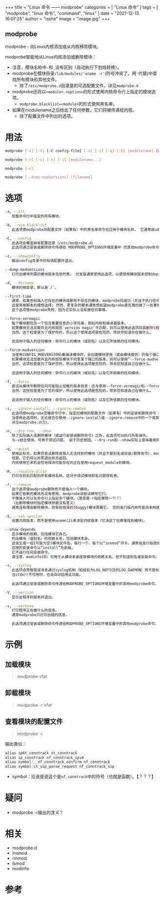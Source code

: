 +++
title = "Linux 命令 —— modprobe"
categories = [ "Linux 命令" ]
tags = [ "modprobe", "linux 命令", "command", "linux" ]
date = "2021-12-13 16:07:25"
author = "isshe"
image = "image.jpg"
+++



modprobe
---

modprobe - 向Linux内核添加或从内核移除模块。

modprobe智能地从Linux内核添加或删除模块：
* 注意，模块名称中`-`和`_`没有区别（自动执行下划线转换）。
* modprobe在模块目录`/lib/modules/'uname -r'`(符号冲突了，用`'`代替)中查找所有模块和其他文件。
    * 除了`/etc/modprobe.d`目录是的可选配置文件。详见`modprobe.d`
* modprobe还将以`<module>.<option>`的形式使用内核命令行上指定的模块选项。
    * `modprobe.blacklist=<module>`的形式使用黑名单。
* 如果在modulename之后给出了任何参数，它们将被传递给内核。
    * 除了配置文件中列出的选项。

# 用法
```bash
modprobe [-v] [-V] [-C config-file] [-n] [-i] [-q] [-b] [modulename] [module parameters...]

modprobe [-r] [-v] [-n] [-i] [modulename...]

modprobe [-c]

modprobe [--dump-modversions] [filename]
```

# 选项
```bash
-a, --all
   加载命令行中指定的所有模块。

-b, --use-blacklist
   此选项使modprobe将配置文件（如果有）中的黑名单命令也应用于模块名称。 它通常由udev(7)使用。

-C, --config
   此选项会覆盖缺省配置目录（/etc/modprobe.d）
   此选项通过安装或删除命令传递给 MODPROBE_OPTIONS环境变量中 的其他modprobe命令。

-c, --showconfig
   输出config目录中的有效配置并退出。

--dump-modversions
   打印出模块所需的模块版本信息列表。 分发版通常使用此选项，以便使用模块版本控制deps(依赖？)打包Linux内核模块。

-d, --dirname
   模块的根目录，默认是`/`。

--first-time
   通常，如果告知插入已存在的模块或删除不存在的模块，modprobe将成功（并且不执行任何操作）。 
   这是简单脚本的理想选择; 然而，更复杂的脚本通常想知道modprobe是否真的做了一些事情：
   这个选项使modprobe失败，因为它实际上没有做任何事情。

--force-vermagic
   每个模块都包含一个包含重要信息的小字符串，例如内核和编译器版本。
   如果模块无法加载并且内核抱怨`version magic`不匹配，则可以使用此选项将其删除(抱怨)。
   当然，这个检查是为了保护你的，所以这个使用选项是危险的，除非你知道你在做什么。
   
   这适用于插入的任何模块：命令行上的模块（或别名）以及它所依赖的任何模块。

--force-modversion
   当使用CONFIG_MODVERSIONS集编译模块时，会创建模块使用（或由模块提供）的每个接口的版本的详细说明。
   如果模块无法加载并且内核抱怨模块不同意某个接口的版本，则可以使用“--force-modversion”来完全删除版本信息。 
   当然，这项检查是为了保护您的，所以使用此选项是危险的，除非您知道自己在做什么。
   
   这适用于插入的任何模块：命令行上的模块（或别名）以及它所依赖的任何模块。

-f, --force
   尝试从模块中删除任何可能阻止加载的版本信息：这与使用--force-vermagic和--force-modversion相同。 
   当然，这些检查是为了您的保护，所以使用此选项是危险的，除非您知道自己在做什么。
   
   这适用于插入的任何模块：命令行上的模块（或别名）以及它所依赖的任何模块。

-i, --ignore-install, --ignore-remove
   此选项使modprobe忽略命令行中，指定的模块的配置文件（如果有）中的安装和删除命令（任何相关模块仍然受配置文件中为它们设置的命令的限制）。 
   当使用此选项时，无论是否仅使用--ignore-install或--ignore-remove中的一个或其他（而不是两个）更具体地进行请求，将忽略安装和删除命令。 
   详见modprobe.d(5)。

-n, --dry-run, --show
   除了实际插入或删除模块（或运行安装或删除命令）之外，此选项可以执行所有操作。 
   与-v结合使用，可用于调试问题。 由于历史原因，--dry-run和--show实际上意味着相同的事情并且可以互换。

-q, --quiet
   使用此标志，如果您尝试删除或插入无法找到的模块（并且不是别名或安装/删除命令），modprobe将不会打印错误消息。
   但是，它仍将以非零退出状态返回。 
   内核使用它来机会性地探测可能存在的正在使用request_module的模块。

-R, --resolve-alias
   打印与别名匹配的所有模块名称。这对于调试模块别名问题很有用。

-r, --remove
   这个选项使modprobe删除而不是插入一个模块。
   如果它依赖的模块也没有使用，modprobe讲尝试移除它们。
   不像插入可以在命令行上指定多个模块。（意思是-r指定移除一个？）
   （在删除模块时指定模块参数没有意义）
   通常没有理由删除模块，但有些错误的(buggy)模块需要它。 您的发行版内核可能尚未构建为支持删除模块。

-S, --set-version
   设置内核版本，而不是使用uname(2)来决定内核版本（它决定了在哪里找到模块）。

--show-depends
   显示模块的依赖，包括模块它自己。
   列出模块（或别名）的依赖关系，包括模块本身。 
   这会生成一组(可能为空)模块文件名，每行一个，每个以“insmod”开头，通常由发行版使用，以确定生成initrd/initramfs映像时要包含哪些模块。 
   应用的安装命令以“install”为前缀。
   它不运行任何安装命令。
   请注意，modinfo(8) 可用于从模块本身提取模块的依赖关系，但不知道别名或安装命令。

-s, --syslog
   此选项会导致错误消息通过syslog机制（如级别为LOG_NOTICE的LOG_DAEMON）而不是标准错误。
   当stderr不可用时，也会自动启用此功能。
   
   此选项通过安装或删除命令传递给MODPROBE_OPTIONS环境变量中的其他modprobe命令。

-V, --version
   显示此程序的版本并退出。

-v, --verbose
   打印程序正在做什么的信息。
   通常modprobe只打印出错的信息。

   此选项通过安装或删除命令传递给MODPROBE_OPTIONS环境变量中的其他modprobe命令。

```
# 示例
## 加载模块
> modprobe vfat

## 卸载模块
> modprobe -r vfat

## 查看模块的配置文件
> modprobe -r

输出类似：
```c
alias ip6t_conntrack xt_conntrack
alias ip_conntrack nf_conntrack_ipv4
alias symbol:__nf_conntrack_confirm nf_conntrack
alias symbol:ct_sip_parse_request nf_conntrack_sip
```
* symbol：应该是说这个是`nf_conntrack`中的符号（也就是函数）。【？？？】

# 疑问
* modprobe -r输出的含义？

# 相关
* modprobe.d
* insmod
* rmmod
* lsmod
* modinfo

# 参考